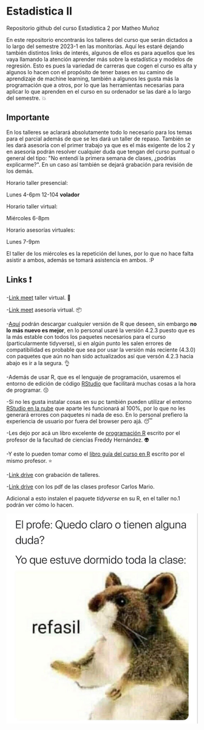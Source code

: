 # Estadistica II
Repositorio github del curso Estadística 2 por Matheo Muñoz

En este repositorio encontrarás los talleres del curso que serán dictados a lo largo del semestre 2023-1 en las monitorías. Aquí les estaré dejando también distintos links de interés, algunos de ellos es para aquellos que les vaya llamando la atención aprender más sobre la estadística y  modelos de regresión. Esto es pues la variedad de carreras que cogen el curso es alta y algunos lo hacen con el propósito de tener bases en su camino de aprendizaje de machine learning, también a algunos les gusta más la programación que a otros, por lo que las herramientas necesarias para aplicar lo que aprenden en el curso en su ordenador se las daré a lo largo del semestre. :boom:


## Importante

En los talleres se aclarará absolutamente todo lo necesario para los temas para el parcial además de que se les dará un taller de repaso. También se les dará asesoría con el primer trabajo ya que es el más exigente de los 2 y en asesoría podrán resolver cualquier duda que tengan del curso puntual o general del tipo: "No entendí la primera semana de clases, ¿podrías explicarme?". En un caso así también se dejará grabación para revisión de los demás.

Horario taller presencial:

Lunes 4-6pm 12-104 **volador**

Horario taller virtual:

Miércoles 6-8pm

Horario asesorías virtuales:

Lunes 7-9pm 

El taller de los miércoles es la repetición del lunes, por lo que no hace falta asistir a ambos, además se tomará asistencia en ambos. :P

## Links :exclamation:

-[Link meet](https://meet.google.com/ijk-fwko-hyc?authuser=0&hs=122&ijlm=1677603453162) taller virtual. :art:

-[Link meet](https://meet.google.com/oci-bvqj-uwk?authuser=0&hs=122&ijlm=1677603073606) asesoría virtual. :package:

-[Aquí](https://cran.r-project.org/bin/windows/base/old/) podrán descargar cualquier versión de R que deseen, sin embargo **no lo más nuevo es mejor**, en lo personal usaré la versión 4.2.3 puesto que es la más estable con todos los paquetes necesarios para el curso (particularmente tidyverse), si en algún punto les salen errores de compatibilidad es probable que sea por usar la versión más reciente (4.3.0) con paquetes que aún no han sido actualizados así que versón 4.2.3 hacia abajo es ir a la segura. :ok_hand:

-Además de usar R, que es el lenguaje de programación, usaremos el entorno de edición de código [RStudio](https://posit.co/download/rstudio-desktop/) que facilitará muchas cosas a la hora de programar. :kissing:

-Si no les gusta instalar cosas en su pc también pueden utilizar el entorno [RStudio en la nube](https://login.rstudio.cloud/login?redirect=%2F) que aparte les funcionará al 100%, por lo que no les generará errores con paquetes ni nada de eso. En lo personal prefiero la experiencia de usuario por fuera del browser pero ajá. :sleeping:

-Les dejo por acá un libro excelente de [programación R](https://fhernanb.github.io/Manual-de-R/) escrito por el profesor de la facultad de ciencias Freddy Hernández. :alien:

-Y este lo pueden tomar como el [libro guía del curso en R](https://fhernanb.github.io/libro_regresion/) escrito por el mismo profesor. :star:

-[Link drive](https://drive.google.com/drive/folders/1PEZPU11apww2Hh52lmKklUcHCxLMqGLJ?usp=share_link) con grabación de talleres.

-[Link drive](https://drive.google.com/drive/folders/1uI6ra1NUOFCoCKtKOmuLgRevUdBfY8ci?usp=share_link) con los pdf de las clases profesor Carlos Mario.


Adicional a esto instalen el paquete *tidyverse* en su R, en el taller no.1 podrán ver cómo lo hacen.


![](meme.jpg)
